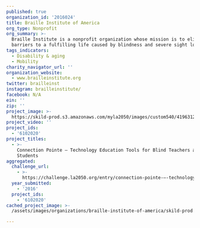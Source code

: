 ```yaml
---
published: true
organization_id: '2016024'
title: Braille Institute of America
org_type: Nonprofit
org_summary: >-
  Braille Institute is a nonprofit organization whose mission is to eliminate
  barriers to a fulfilling life caused by blindness and severe sight loss.
tags_indicators:
  - Disability & aging
  - Mobility
charity_navigator_url: ''
organization_website:
  - www.brailleinstitute.org
twitter: brailleinst
instagram: brailleinstitute/
facebook: N/A
ein: ''
zip: ''
project_image: >-
  https://skild-prod.s3.amazonaws.com/myla2050/images/custom540/4196312265741-team91.jpg
project_video: ''
project_ids:
  - '6102020'
project_titles:
  - >-
    Connection Pointe – Technology Education Tools for Blind Teachers and
    Students
aggregated:
  challenge_url:
    - >-
      https://challenge.la2050.org/entry/connection-pointe-–-technology-education-tools-for-blind-teachers-and-students
  year_submitted:
    - '2016'
  project_ids:
    - '6102020'
cached_project_image: >-
  /assets/images/organizations/braille-institute-of-america/skild-prod.s3.amazonaws.com/myla2050/images/custom540/4196312265741-team91.jpg

---
```

